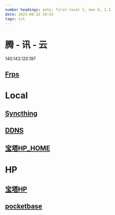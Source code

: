 ```yaml
---
number headings: auto, first-level 1, max 6, 1.1
date: 2023-08-22 19:53
tags: sit
---
```


# 腾 - 讯 - 云 
140.143.120.197
## [Frps](http://140.143.120.197:3002/static/#/)

# Local
## [Syncthing](http://127.0.0.1:8384/)
## [DDNS](http://127.0.0.1:9876/)
## [宝塔HP_HOME](http://hp.y15.fun:3005/vOIqKstcFsd/)


# HP
## [宝塔HP](http://140.143.120.197:3005/vOIqKstcFsd/)
## [pocketbase](http://140.143.120.197:3008/_/)






